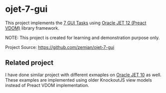 # ojet-7-gui

This project implements the [7 GUI Tasks](https://eugenkiss.github.io/7guis/) using [Oracle JET 12 (Preact VDOM)](https://www.oracle.com/webfolder/technetwork/jet/index.html) library framework.

NOTE: This project is created for learning and demonstration purpose only.

Project Source: https://github.com/zemian/ojet-7-gui

## Related project

I have done similar project with different exmaples on [Oracle JET 10](https://github.com/zemian/oraclejet-for-vuejs-examples) as well. These examples are implemented using older KnockoutJS view models instead of Preact VDOM implementation.
